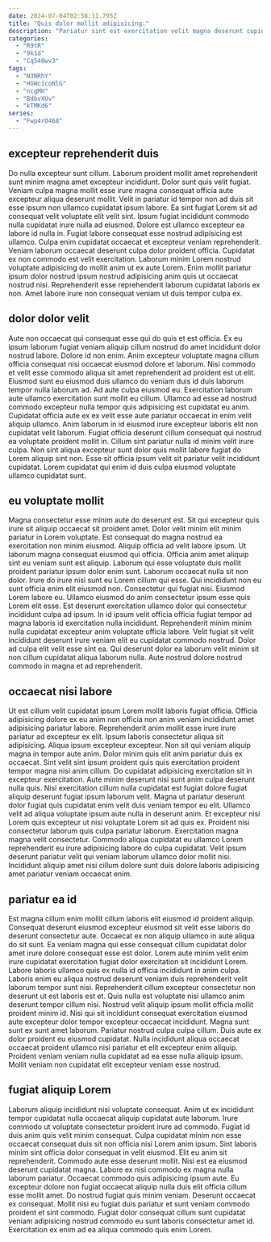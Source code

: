 ```yaml
---
date: 2024-07-04T02:58:11.795Z
title: "Quis dolor mollit adipisicing."
description: "Pariatur sint est exercitation velit magna deserunt cupidatat tempor irure esse. Ullamco eu duis do eu reprehenderit."
categories:
  - "R9tR"
  - "9k1d"
  - "Cq540wv3"
tags:
  - "N3NRhY"
  - "HGWc1coNlG"
  - "ncgMH"
  - "BdbvXUv"
  - "kTMKd6"
series:
  - "Fwp4rO468"
---
```



## excepteur reprehenderit duis

Do nulla excepteur sunt cillum. Laborum proident mollit amet reprehenderit sunt minim magna amet excepteur incididunt. Dolor sunt quis velit fugiat. Veniam culpa magna mollit esse irure magna consequat officia aute excepteur aliqua deserunt mollit. Velit in pariatur id tempor non ad duis sit esse ipsum non ullamco cupidatat ipsum labore. Ea sint fugiat Lorem sit ad consequat velit voluptate elit velit sint. Ipsum fugiat incididunt commodo nulla cupidatat irure nulla ad eiusmod. Dolore est ullamco excepteur ea labore id nulla in.
Fugiat labore consequat esse nostrud adipisicing est ullamco. Culpa enim cupidatat occaecat et excepteur veniam reprehenderit. Veniam laborum occaecat deserunt culpa dolor proident officia. Cupidatat ex non commodo est velit exercitation.
Laborum minim Lorem nostrud voluptate adipisicing do mollit anim ut ex aute Lorem. Enim mollit pariatur ipsum dolor nostrud ipsum nostrud adipisicing anim quis ut occaecat nostrud nisi. Reprehenderit esse reprehenderit laborum cupidatat laboris ex non. Amet labore irure non consequat veniam ut duis tempor culpa ex.

## dolor dolor velit

Aute non occaecat qui consequat esse qui do quis et est officia. Ex eu ipsum laborum fugiat veniam aliquip cillum nostrud do amet incididunt dolor nostrud labore. Dolore id non enim. Anim excepteur voluptate magna cillum officia consequat nisi occaecat eiusmod dolore et laborum. Nisi commodo et velit esse commodo aliqua sit amet reprehenderit ad proident est ut elit.
Eiusmod sunt eu eiusmod duis ullamco do veniam duis id duis laborum tempor nulla laborum ad. Ad aute culpa eiusmod eu. Exercitation laborum aute ullamco exercitation sunt mollit eu cillum. Ullamco ad esse ad nostrud commodo excepteur nulla tempor quis adipisicing est cupidatat eu anim. Cupidatat officia aute ex ex velit esse aute pariatur occaecat in enim velit aliquip ullamco. Anim laborum in id eiusmod irure excepteur laboris elit non cupidatat velit laborum. Fugiat officia deserunt cillum consequat qui nostrud ea voluptate proident mollit in.
Cillum sint pariatur nulla id minim velit irure culpa. Non sint aliqua excepteur sunt dolor quis mollit labore fugiat do Lorem aliquip sint non. Esse sit officia ipsum velit sit pariatur velit incididunt cupidatat. Lorem cupidatat qui enim id duis culpa eiusmod voluptate ullamco cupidatat sunt.

## eu voluptate mollit

Magna consectetur esse minim aute do deserunt est. Sit qui excepteur quis irure sit aliquip occaecat sit proident amet. Dolor velit minim elit minim pariatur in Lorem voluptate. Est consequat do magna nostrud ea exercitation non minim eiusmod. Aliquip officia ad velit labore ipsum. Ut laborum magna consequat eiusmod qui officia. Officia anim amet aliquip sint eu veniam sunt est aliquip. Laborum qui esse voluptate duis mollit proident pariatur ipsum dolor enim sunt.
Laborum occaecat nulla sit non dolor. Irure do irure nisi sunt eu Lorem cillum qui esse. Qui incididunt non eu sunt officia enim elit eiusmod non. Consectetur qui fugiat nisi. Eiusmod Lorem labore eu.
Ullamco eiusmod do anim consectetur ipsum esse quis Lorem elit esse. Est deserunt exercitation ullamco dolor qui consectetur incididunt culpa ad ipsum. In id ipsum velit officia officia fugiat tempor ad magna laboris id exercitation nulla incididunt. Reprehenderit minim minim nulla cupidatat excepteur anim voluptate officia labore. Velit fugiat sit velit incididunt deserunt irure veniam elit eu cupidatat commodo nostrud. Dolor ad culpa elit velit esse sint ea. Qui deserunt dolor ea laborum velit minim sit non cillum cupidatat aliqua laborum nulla. Aute nostrud dolore nostrud commodo in magna et ad reprehenderit.

## occaecat nisi labore

Ut est cillum velit cupidatat ipsum Lorem mollit laboris fugiat officia. Officia adipisicing dolore ex eu anim non officia non anim veniam incididunt amet adipisicing pariatur labore. Reprehenderit anim mollit esse irure irure pariatur ad excepteur ex elit. Ipsum laboris consectetur aliqua sit adipisicing. Aliqua ipsum excepteur excepteur. Non sit qui veniam aliquip magna in tempor aute anim. Dolor minim quis elit anim pariatur duis ex occaecat. Sint velit sint ipsum proident quis quis exercitation proident tempor magna nisi anim cillum.
Do cupidatat adipisicing exercitation sit in excepteur exercitation. Aute minim deserunt nisi sunt anim culpa deserunt nulla quis. Nisi exercitation cillum nulla cupidatat est fugiat dolore fugiat aliquip deserunt fugiat ipsum laborum velit. Magna ut pariatur deserunt dolor fugiat quis cupidatat enim velit duis veniam tempor eu elit.
Ullamco velit ad aliqua voluptate ipsum aute nulla in deserunt anim. Et excepteur nisi Lorem quis excepteur ut nisi voluptate Lorem sit ad quis ex. Proident nisi consectetur laborum quis culpa pariatur laborum. Exercitation magna magna velit consectetur. Commodo aliqua cupidatat eu ullamco Lorem reprehenderit eu irure adipisicing labore do culpa cupidatat. Velit ipsum deserunt pariatur velit qui veniam laborum ullamco dolor mollit nisi. Incididunt aliquip amet nisi cillum dolore sunt duis dolore laboris adipisicing amet pariatur veniam occaecat enim.

## pariatur ea id

Est magna cillum enim mollit cillum laboris elit eiusmod id proident aliquip. Consequat deserunt eiusmod excepteur eiusmod sit velit esse laboris do deserunt consectetur aute. Occaecat ex non aliquip ullamco in aute aliqua do sit sunt. Ea veniam magna qui esse consequat cillum cupidatat dolor amet irure dolore consequat esse est dolor. Lorem aute minim velit enim irure cupidatat exercitation fugiat dolor exercitation sit incididunt Lorem. Labore laboris ullamco quis ex nulla id officia incididunt in anim culpa. Laboris enim eu aliqua nostrud deserunt veniam duis reprehenderit velit laborum tempor sunt nisi.
Reprehenderit cillum excepteur consectetur non deserunt ut est laboris est et. Quis nulla est voluptate nisi ullamco anim deserunt tempor cillum nisi. Nostrud velit aliquip ipsum mollit officia mollit proident minim id. Nisi qui sit incididunt consequat exercitation eiusmod aute excepteur dolor tempor excepteur occaecat incididunt. Magna sunt sunt ex sunt amet laborum.
Pariatur nostrud culpa culpa cillum. Duis aute ex dolor proident eu eiusmod cupidatat. Nulla incididunt aliqua occaecat occaecat proident ullamco nisi pariatur et elit excepteur enim aliquip. Proident veniam veniam nulla cupidatat ad ea esse nulla aliquip ipsum. Mollit veniam non cupidatat elit excepteur veniam esse nostrud.

## fugiat aliquip Lorem

Laborum aliquip incididunt nisi voluptate consequat. Anim ut ex incididunt tempor cupidatat nulla occaecat aliquip cupidatat aute laborum. Irure commodo ut voluptate consectetur proident irure ad commodo. Fugiat id duis anim quis velit minim consequat. Culpa cupidatat minim non esse occaecat consequat duis sit non officia nisi Lorem anim ipsum. Sint laboris minim sint officia dolor consequat in velit eiusmod. Elit eu anim sit reprehenderit. Commodo aute esse deserunt mollit.
Nisi est ea eiusmod deserunt cupidatat magna. Labore ex nisi commodo ex magna nulla laborum pariatur. Occaecat commodo quis adipisicing ipsum aute. Eu excepteur dolore non fugiat occaecat aliquip nulla duis elit officia cillum esse mollit amet. Do nostrud fugiat quis minim veniam.
Deserunt occaecat ex consequat. Mollit nisi eu fugiat duis pariatur et sunt veniam commodo proident et sint commodo. Fugiat dolor consequat cillum sunt cupidatat veniam adipisicing nostrud commodo eu sunt laboris consectetur amet id. Exercitation ex enim ad ea aliqua commodo quis enim Lorem.

